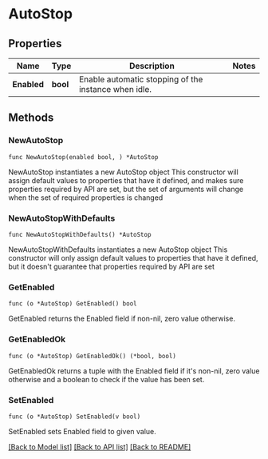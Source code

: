 # AutoStop

## Properties

Name | Type | Description | Notes
------------ | ------------- | ------------- | -------------
**Enabled** | **bool** | Enable automatic stopping of the instance when idle. | 

## Methods

### NewAutoStop

`func NewAutoStop(enabled bool, ) *AutoStop`

NewAutoStop instantiates a new AutoStop object
This constructor will assign default values to properties that have it defined,
and makes sure properties required by API are set, but the set of arguments
will change when the set of required properties is changed

### NewAutoStopWithDefaults

`func NewAutoStopWithDefaults() *AutoStop`

NewAutoStopWithDefaults instantiates a new AutoStop object
This constructor will only assign default values to properties that have it defined,
but it doesn't guarantee that properties required by API are set

### GetEnabled

`func (o *AutoStop) GetEnabled() bool`

GetEnabled returns the Enabled field if non-nil, zero value otherwise.

### GetEnabledOk

`func (o *AutoStop) GetEnabledOk() (*bool, bool)`

GetEnabledOk returns a tuple with the Enabled field if it's non-nil, zero value otherwise
and a boolean to check if the value has been set.

### SetEnabled

`func (o *AutoStop) SetEnabled(v bool)`

SetEnabled sets Enabled field to given value.



[[Back to Model list]](../README.md#documentation-for-models) [[Back to API list]](../README.md#documentation-for-api-endpoints) [[Back to README]](../README.md)


